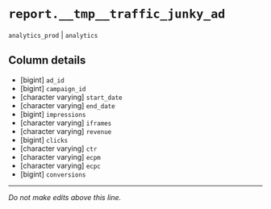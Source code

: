 # `report.__tmp__traffic_junky_ad`
`analytics_prod` | `analytics`

## Column details
* [bigint]    `ad_id`
* [bigint]    `campaign_id`
* [character varying] `start_date`
* [character varying] `end_date`
* [bigint]    `impressions`
* [character varying] `iframes`
* [character varying] `revenue`
* [bigint]    `clicks`
* [character varying] `ctr`
* [character varying] `ecpm`
* [character varying] `ecpc`
* [bigint]    `conversions`

-------------------------------------------------------------------------------
*Do not make edits above this line.*

